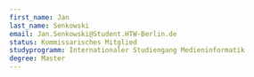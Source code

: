 ```yaml
---
first_name: Jan
last_name: Senkowski
email: Jan.Senkowski@Student.HTW-Berlin.de
status: Kommissarisches Mitglied
studyprogramm: Internationaler Studiengang Medieninformatik
degree: Master
---
```

